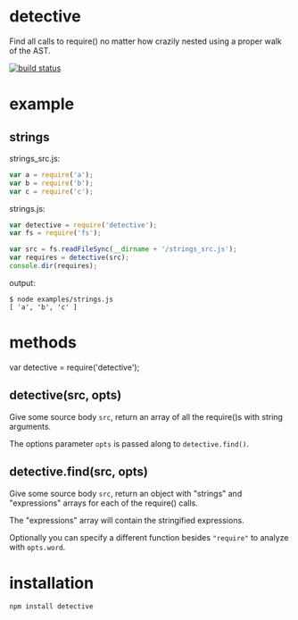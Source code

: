 detective
=========

Find all calls to require() no matter how crazily nested using a proper walk of
the AST.

[![build status](https://secure.travis-ci.org/substack/node-detective.png)](http://travis-ci.org/substack/node-detective)

example
=======

strings
-------

strings_src.js:

````javascript
var a = require('a');
var b = require('b');
var c = require('c');
````

strings.js:

````javascript
var detective = require('detective');
var fs = require('fs');

var src = fs.readFileSync(__dirname + '/strings_src.js');
var requires = detective(src);
console.dir(requires);
````

output:

    $ node examples/strings.js
    [ 'a', 'b', 'c' ]

methods
=======

var detective = require('detective');

detective(src, opts)
--------------------

Give some source body `src`, return an array of all the require()s with string
arguments.

The options parameter `opts` is passed along to `detective.find()`.

detective.find(src, opts)
-------------------------

Give some source body `src`, return an object with "strings" and "expressions"
arrays for each of the require() calls.

The "expressions" array will contain the stringified expressions.

Optionally you can specify a different function besides `"require"` to analyze
with `opts.word`.

installation
============

    npm install detective
